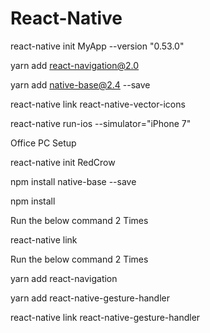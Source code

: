 # React-Native

react-native init MyApp --version "0.53.0"

yarn add react-navigation@2.0

yarn add native-base@2.4 --save

react-native link react-native-vector-icons

react-native run-ios --simulator="iPhone 7"


Office PC Setup

  react-native init RedCrow

  npm install native-base --save

  npm install

Run the below command 2 Times

  react-native link

Run the below command 2 Times

  yarn add react-navigation

  yarn add react-native-gesture-handler
  
  react-native link react-native-gesture-handler
